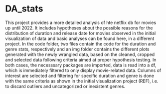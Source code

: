 # DA_stats
This project provides a more detailed analysis of hte netflix db for movies up until 2022. It includes hypotheses about the possible reasons for the distribution of duration and release date for movies observed in the initial visualization of data and basic analyses can be found here, in a different project.
In the code folder, two files contain the code for the duration and genre stats, respectively and an img folder contains the different plots generated with the newly wrangled data, based on the cleaned, cropped and selected data following criteria aimed at proper hypothesis testing.
In both cases, the necesssary packages are imported, data is read into a df, which is immediately filtered to only display movie-related data. Columns of interest are selected and filtering for specific duration and genre is done with the same criteria as shown in the initial visualization project (REF), i.e. to discard outliers and uncategorized or inexistent genres.